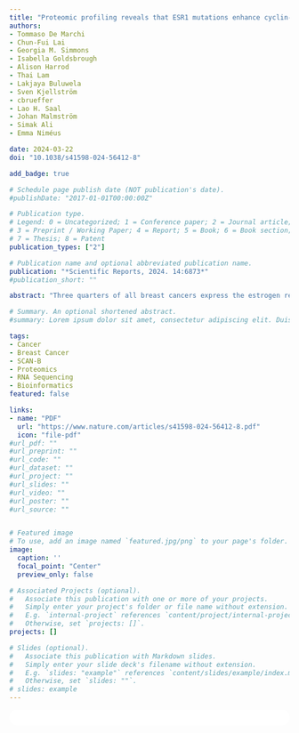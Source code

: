 ```yaml
---
title: "Proteomic profiling reveals that ESR1 mutations enhance cyclin-dependent kinase signaling"
authors:
- Tommaso De Marchi
- Chun-Fui Lai
- Georgia M. Simmons
- Isabella Goldsbrough
- Alison Harrod
- Thai Lam
- Lakjaya Buluwela
- Sven Kjellström
- cbrueffer
- Lao H. Saal
- Johan Malmström
- Simak Ali
- Emma Niméus

date: 2024-03-22
doi: "10.1038/s41598-024-56412-8"

add_badge: true

# Schedule page publish date (NOT publication's date).
#publishDate: "2017-01-01T00:00:00Z"

# Publication type.
# Legend: 0 = Uncategorized; 1 = Conference paper; 2 = Journal article;
# 3 = Preprint / Working Paper; 4 = Report; 5 = Book; 6 = Book section;
# 7 = Thesis; 8 = Patent
publication_types: ["2"]

# Publication name and optional abbreviated publication name.
publication: "*Scientific Reports, 2024. 14:6873*"
#publication_short: ""

abstract: "Three quarters of all breast cancers express the estrogen receptor (ER, *ESR1* gene), which promotes tumor growth and constitutes a direct target for endocrine therapies. *ESR1* mutations have been implicated in therapy resistance in metastatic breast cancer, in particular to aromatase inhibitors. *ESR1* mutations promote constitutive ER activity and affect other signaling pathways, allowing cancer cells to proliferate by employing mechanisms within and without direct regulation by the ER. Although subjected to extensive genetic and transcriptomic analyses, understanding of protein alterations remains poorly investigated. Towards this, we employed an integrated mass spectrometry based proteomic approach to profile the protein and phosphoprotein differences in breast cancer cell lines expressing the frequent Y537N and Y537S ER mutations. Global proteome analysis revealed enrichment of mitotic and immune signaling pathways in ER mutant cells, while phosphoprotein analysis evidenced enriched activity of proliferation associated kinases, in particular CDKs and mTOR. Integration of protein expression and phosphorylation data revealed pathway-dependent discrepancies (motility vs proliferation) that were observed at varying degrees across mutant and wt ER cells. Additionally, protein expression and phosphorylation patterns, while under different regulation, still recapitulated the estrogen-independent phenotype of ER mutant cells. Our study is the first proteome-centric characterization of *ESR1* mutant models, out of which we confirm estrogen independence of ER mutants and reveal the enrichment of immune signaling pathways at the proteomic level."

# Summary. An optional shortened abstract.
#summary: Lorem ipsum dolor sit amet, consectetur adipiscing elit. Duis posuere tellus ac convallis placerat. Proin tincidunt magna sed ex sollicitudin condimentum.

tags:
- Cancer
- Breast Cancer
- SCAN-B
- Proteomics
- RNA Sequencing
- Bioinformatics
featured: false

links:
- name: "PDF"
  url: "https://www.nature.com/articles/s41598-024-56412-8.pdf"
  icon: "file-pdf"
#url_pdf: ""
#url_preprint: ""
#url_code: ""
#url_dataset: ""
#url_project: ""
#url_slides: ""
#url_video: ""
#url_poster: ""
#url_source: ""


# Featured image
# To use, add an image named `featured.jpg/png` to your page's folder. 
image:
  caption: ''
  focal_point: "Center"
  preview_only: false

# Associated Projects (optional).
#   Associate this publication with one or more of your projects.
#   Simply enter your project's folder or file name without extension.
#   E.g. `internal-project` references `content/project/internal-project/index.md`.
#   Otherwise, set `projects: []`.
projects: []

# Slides (optional).
#   Associate this publication with Markdown slides.
#   Simply enter your slide deck's filename without extension.
#   E.g. `slides: "example"` references `content/slides/example/index.md`.
#   Otherwise, set `slides: ""`.
# slides: example
---
```


<html>
  <style>
    section {
        background: white;
        color: black;
        border-radius: 1em;
        padding: 1em;
        left: 50% }
    #inner {
        display: inline-block;
        display: flex;
        align-items: center;
        justify-content: center }
  </style>
  <section>
    <div id="inner">
      <script type='text/javascript' src='https://d1bxh8uas1mnw7.cloudfront.net/assets/embed.js'></script>
        <span style="float:left";
          class="__dimensions_badge_embed__"
          data-doi="10.1038/s41598-024-56412-8"
          data-hide-zero-citations="true"
          data-legend="always">
        </span>
      <script async src="https://badge.dimensions.ai/badge.js" charset="utf-8"></script>
        <div style="float:right";
          data-link-target="_blank"
          data-badge-details="right"
          data-badge-type="medium-donut"
          data-doi="10.1038/s41598-024-56412-8"
          data-condensed="true"
          data-hide-no-mentions="true"
          class="altmetric-embed">
        </div>
    </div>
  </section>
